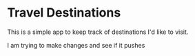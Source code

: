 # Travel Destinations

This is a simple app to keep track of destinations I'd like to visit.

I am trying to make changes and see if it pushes
